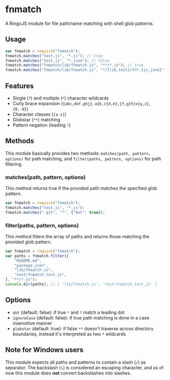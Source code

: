 # fnmatch

A RingoJS module for file path/name matching with shell glob patterns.

## Usage

```javascript
var fnmatch = require("fnmatch");
fnmatch.matches("test.js", "*.js"); // true
fnmatch.matches("test.js", "*.json"); // false
fnmatch.matches("fnmatch/lib/fnmatch.js", "**/*.js"); // true
fnmatch.matches("fnmatch/lib/fnmatch.js", "*/{lib,test}/fn*.{js,json}"); // true
```

## Features

- Single (`?`) and multiple (`*`) character wildcards
- Curly brace expansion (`{abc,def,ghj}`, `a{b,c{d,e},{f,g}h}x{y,z}`, `{0..9}`)
- Character classes (`[a-z]`)
- Globstar (`**`) matching
- Pattern negation (leading `!`)

## Methods

This module basically provides two methods: `matches(path, pattern, options)` for
path matching, and `filter(paths, pattern, options)` for path filtering.

### matches(path, pattern, options)

This method returns true if the provided path matches the specified glob pattern.

```javascript
var fnmatch = require("fnmatch");
fnmatch.matches("test.js", "*.js");
fnmatch.matches(".git", "*", {"dot": true});
```

### filter(paths, pattern, options)

This method filters the array of paths and returns those matching the provided
 glob pattern.

```javascript
var fnmatch = require("fnmatch");
var paths = fnmatch.filter([
    "README.md",
    "package.json",
    "lib/fnmatch.js",
    "test/fnmatch_test.js",
], "**/*.js");
console.dir(paths); // [ 'lib/fnmatch.js', 'test/fnmatch_test.js' ]
```

## Options

- `dot` (default: false): if true `*` and `?` match a leading dot
- `ignoreCase` (default: false): if true path matching is done in a case insensitive manner
- `globstar` (default: true): if false `**` doesn't traverse across directory boundaries, instead it's interpreted as two `*` wildcards

## Note for Windows users

This module expects all paths and patterns to contain a slash (`/`) as separator.
The backslash (`\`) is considered an escaping character, and as of now this module
does **not** convert backslashes into slashes.